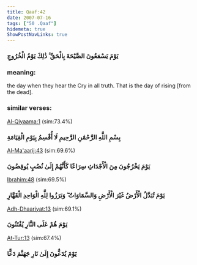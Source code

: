 ```yaml
---
title: Qaaf:42
date: 2007-07-16
tags: ["50 .Qaaf"]
hidemeta: true 
ShowPostNavLinks: true 
---
```

### يَوْمَ يَسْمَعُونَ الصَّيْحَةَ بِالْحَقِّ ۚ ذَٰلِكَ يَوْمُ الْخُرُوجِ
### meaning: 
the day when they hear the Cry in all truth. That is the day of rising [from the dead].
### similar verses: 

[Al-Qiyaama:1](/75/1) (sim:73.4%)

### بِسْمِ اللَّهِ الرَّحْمَٰنِ الرَّحِيمِ لَا أُقْسِمُ بِيَوْمِ الْقِيَامَةِ

[Al-Ma'aarij:43](/70/43) (sim:69.6%)

### يَوْمَ يَخْرُجُونَ مِنَ الْأَجْدَاثِ سِرَاعًا كَأَنَّهُمْ إِلَىٰ نُصُبٍ يُوفِضُونَ

[Ibrahim:48](/14/48) (sim:69.5%)

### يَوْمَ تُبَدَّلُ الْأَرْضُ غَيْرَ الْأَرْضِ وَالسَّمَاوَاتُ ۖ وَبَرَزُوا لِلَّهِ الْوَاحِدِ الْقَهَّارِ

[Adh-Dhaariyat:13](/51/13) (sim:69.1%)

### يَوْمَ هُمْ عَلَى النَّارِ يُفْتَنُونَ

[At-Tur:13](/52/13) (sim:67.4%)

### يَوْمَ يُدَعُّونَ إِلَىٰ نَارِ جَهَنَّمَ دَعًّا
